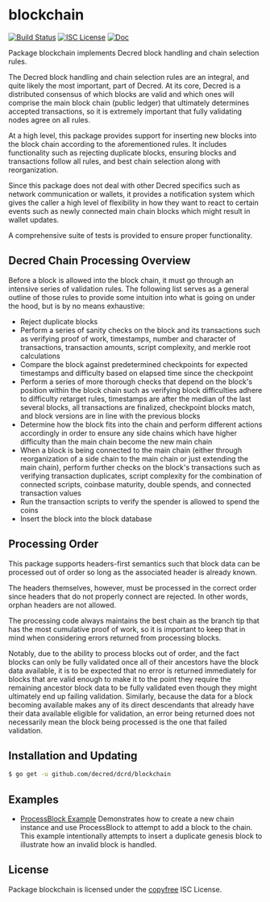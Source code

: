 blockchain
==========

[![Build Status](https://github.com/decred/dcrd/workflows/Build%20and%20Test/badge.svg)](https://github.com/decred/dcrd/actions)
[![ISC License](https://img.shields.io/badge/license-ISC-blue.svg)](http://copyfree.org)
[![Doc](https://img.shields.io/badge/doc-reference-blue.svg)](https://pkg.go.dev/github.com/decred/dcrd/blockchain/v3)

Package blockchain implements Decred block handling and chain selection rules.

The Decred block handling and chain selection rules are an integral, and quite
likely the most important, part of Decred.  At its core, Decred is a distributed
consensus of which blocks are valid and which ones will comprise the main block
chain (public ledger) that ultimately determines accepted transactions, so it is
extremely important that fully validating nodes agree on all rules.

At a high level, this package provides support for inserting new blocks into the
block chain according to the aforementioned rules.  It includes functionality
such as rejecting duplicate blocks, ensuring blocks and transactions follow all
rules, and best chain selection along with reorganization.

Since this package does not deal with other Decred specifics such as network
communication or wallets, it provides a notification system which gives the
caller a high level of flexibility in how they want to react to certain events
such as newly connected main chain blocks which might result in wallet updates.

A comprehensive suite of tests is provided to ensure proper functionality.

## Decred Chain Processing Overview

Before a block is allowed into the block chain, it must go through an intensive
series of validation rules.  The following list serves as a general outline of
those rules to provide some intuition into what is going on under the hood, but
is by no means exhaustive:

 - Reject duplicate blocks
 - Perform a series of sanity checks on the block and its transactions such as
   verifying proof of work, timestamps, number and character of transactions,
   transaction amounts, script complexity, and merkle root calculations
 - Compare the block against predetermined checkpoints for expected timestamps
   and difficulty based on elapsed time since the checkpoint
 - Perform a series of more thorough checks that depend on the block's position
   within the block chain such as verifying block difficulties adhere to
   difficulty retarget rules, timestamps are after the median of the last
   several blocks, all transactions are finalized, checkpoint blocks match, and
   block versions are in line with the previous blocks
 - Determine how the block fits into the chain and perform different actions
   accordingly in order to ensure any side chains which have higher difficulty
   than the main chain become the new main chain
 - When a block is being connected to the main chain (either through
   reorganization of a side chain to the main chain or just extending the
   main chain), perform further checks on the block's transactions such as
   verifying transaction duplicates, script complexity for the combination of
   connected scripts, coinbase maturity, double spends, and connected
   transaction values
 - Run the transaction scripts to verify the spender is allowed to spend the
   coins
 - Insert the block into the block database

 ## Processing Order

 This package supports headers-first semantics such that block data can be
 processed out of order so long as the associated header is already known.

 The headers themselves, however, must be processed in the correct order since
 headers that do not properly connect are rejected.  In other words, orphan
 headers are not allowed.

The processing code always maintains the best chain as the branch tip that has
the most cumulative proof of work, so it is important to keep that in mind when
considering errors returned from processing blocks.

Notably, due to the ability to process blocks out of order, and the fact blocks
can only be fully validated once all of their ancestors have the block data
available, it is to be expected that no error is returned immediately for blocks
that are valid enough to make it to the point they require the remaining
ancestor block data to be fully validated even though they might ultimately end
up failing validation.  Similarly, because the data for a block becoming
available makes any of its direct descendants that already have their data
available eligible for validation, an error being returned does not necessarily
mean the block being processed is the one that failed validation.

## Installation and Updating

```bash
$ go get -u github.com/decred/dcrd/blockchain
```

## Examples

* [ProcessBlock Example](https://pkg.go.dev/github.com/decred/dcrd/blockchain/v3#example-BlockChain.ProcessBlock)
  Demonstrates how to create a new chain instance and use ProcessBlock to
  attempt to add a block to the chain.  This example intentionally
  attempts to insert a duplicate genesis block to illustrate how an invalid
  block is handled.

## License

Package blockchain is licensed under the [copyfree](http://copyfree.org) ISC
License.
